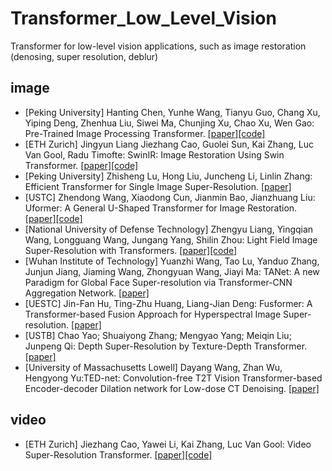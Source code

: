# Transformer_Low_Level_Vision
Transformer for low-level vision applications, such as image restoration (denosing, super resolution, deblur)

## image 

* [Peking University] Hanting Chen, Yunhe Wang, Tianyu Guo, Chang Xu, Yiping Deng, Zhenhua Liu, Siwei Ma, Chunjing Xu, Chao Xu, Wen Gao: Pre-Trained Image Processing Transformer. [[paper]](https://openaccess.thecvf.com/content/CVPR2021/papers/Chen_Pre-Trained_Image_Processing_Transformer_CVPR_2021_paper.pdf)[[code]](https://github.com/huawei-noah/Pretrained-IPT)
* [ETH Zurich] Jingyun Liang
Jiezhang Cao, Guolei Sun, Kai Zhang, Luc Van Gool, Radu Timofte: SwinIR: Image Restoration Using Swin Transformer. [[paper]](https://arxiv.org/pdf/2108.10257.pdf)[[code]](https://github.com/JingyunLiang/SwinIR)
* [Peking University] Zhisheng Lu, Hong Liu, Juncheng Li, Linlin Zhang: Efficient Transformer for Single Image Super-Resolution. [[paper]](https://arxiv.org/pdf/2108.11084.pdf)
* [USTC] Zhendong Wang, Xiaodong Cun, Jianmin Bao, Jianzhuang Liu: Uformer: A General U-Shaped Transformer for Image Restoration. [[paper]](https://arxiv.org/pdf/2106.03106.pdf)[[code]](https://github.com/ZhendongWang6/Uformer)
* [National University of Defense Technology] Zhengyu Liang, Yingqian Wang, Longguang Wang, Jungang Yang, Shilin Zhou: Light Field Image Super-Resolution with Transformers. [[paper]](https://arxiv.org/pdf/2108.07597.pdf)[[code]](https://github.com/ZhengyuLiang24/LFT)
* [Wuhan Institute of Technology] Yuanzhi Wang, Tao Lu, Yanduo Zhang, Junjun Jiang, Jiaming Wang, Zhongyuan Wang, Jiayi Ma: TANet: A new Paradigm for Global Face Super-resolution via Transformer-CNN Aggregation Network. [[paper]](https://arxiv.org/pdf/2109.08174.pdf)
* [UESTC] Jin-Fan Hu, Ting-Zhu Huang, Liang-Jian Deng: Fusformer: A Transformer-based Fusion Approach for Hyperspectral Image Super-resolution. [[paper]](https://arxiv.org/pdf/2109.02079.pdf)
* [USTB] Chao Yao; Shuaiyong Zhang; Mengyao Yang; Meiqin Liu; Junpeng Qi: Depth Super-Resolution by Texture-Depth Transformer. [[paper]](https://www.researchgate.net/publication/352997384_Depth_Super-Resolution_by_Texture-Depth_Transformer)
* [University of Massachusetts Lowell] Dayang Wang, Zhan Wu, Hengyong Yu:TED-net: Convolution-free T2T Vision Transformer-based Encoder-decoder Dilation network for Low-dose CT Denoising. [[paper]](https://arxiv.org/ftp/arxiv/papers/2106/2106.04650.pdf)

## video

* [ETH Zurich] Jiezhang Cao, Yawei Li, Kai Zhang, Luc Van Gool: Video Super-Resolution Transformer. [[paper]](https://arxiv.org/abs/2106.06847)[[code]](https://github.com/caojiezhang/VSR-Transformer)

